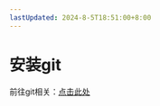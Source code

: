 ```yaml
---
lastUpdated: 2024-8-5T18:51:00+8:00
---
```


# 安装git

前往git相关：<a href="/git相关/安装git" target="_blank">点击此处</a>